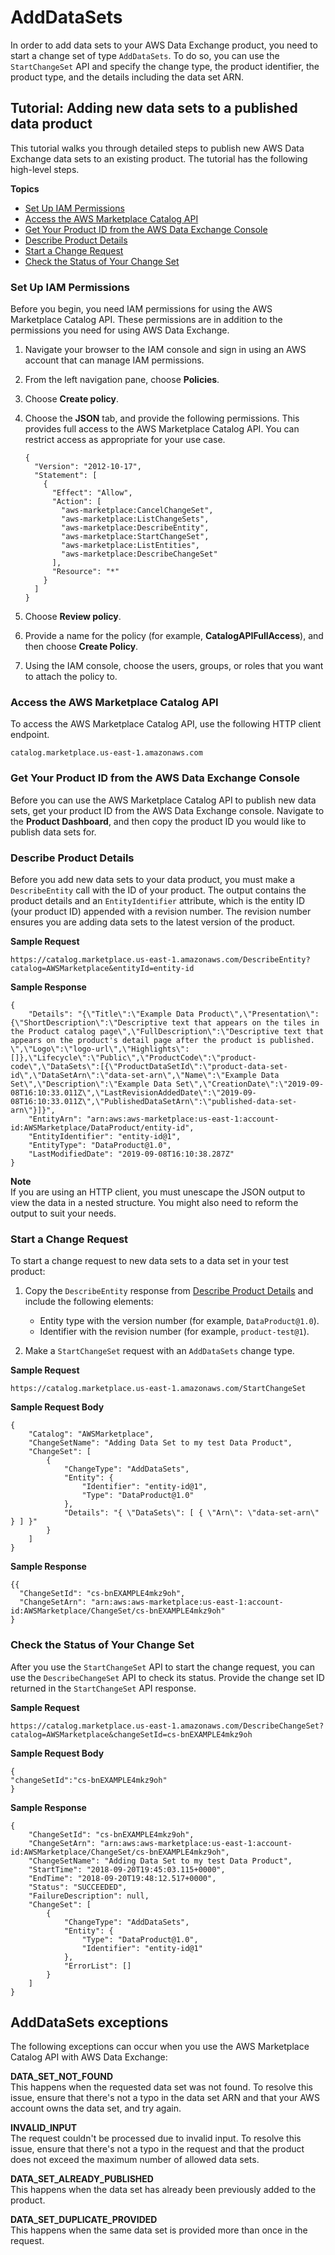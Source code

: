 # AddDataSets<a name="add-data-sets"></a>

In order to add data sets to your AWS Data Exchange product, you need to start a change set of type `AddDataSets`\. To do so, you can use the `StartChangeSet` API and specify the change type, the product identifier, the product type, and the details including the data set ARN\.

## Tutorial: Adding new data sets to a published data product<a name="add-data-sets-tutorial"></a>

This tutorial walks you through detailed steps to publish new AWS Data Exchange data sets to an existing product\. The tutorial has the following high\-level steps\.

**Topics**
+ [Set Up IAM Permissions](#data-set-catalog-iam-permissions)
+ [Access the AWS Marketplace Catalog API](#data-set-access-catalog-api)
+ [Get Your Product ID from the AWS Data Exchange Console](#get-data-set-exchange-product-id)
+ [Describe Product Details](#describe-data-set-product-details)
+ [Start a Change Request](#start-data-set-change-request)
+ [Check the Status of Your Change Set](#check-data-set-change-status)

### Set Up IAM Permissions<a name="data-set-catalog-iam-permissions"></a>

Before you begin, you need IAM permissions for using the AWS Marketplace Catalog API\. These permissions are in addition to the permissions you need for using AWS Data Exchange\.

1. Navigate your browser to the IAM console and sign in using an AWS account that can manage IAM permissions\.

1. From the left navigation pane, choose **Policies**\.

1. Choose **Create policy**\.

1. Choose the **JSON** tab, and provide the following permissions\. This provides full access to the AWS Marketplace Catalog API\. You can restrict access as appropriate for your use case\.

   ```
   {
     "Version": "2012-10-17",
     "Statement": [
       {
         "Effect": "Allow",
         "Action": [
           "aws-marketplace:CancelChangeSet",
           "aws-marketplace:ListChangeSets",
           "aws-marketplace:DescribeEntity",
           "aws-marketplace:StartChangeSet",
           "aws-marketplace:ListEntities",
           "aws-marketplace:DescribeChangeSet"
         ],
         "Resource": "*"
       }
     ]
   }
   ```

1. Choose **Review policy**\.

1. Provide a name for the policy \(for example, **CatalogAPIFullAccess**\), and then choose **Create Policy**\.

1. Using the IAM console, choose the users, groups, or roles that you want to attach the policy to\.

### Access the AWS Marketplace Catalog API<a name="data-set-access-catalog-api"></a>

To access the AWS Marketplace Catalog API, use the following HTTP client endpoint\.

```
catalog.marketplace.us-east-1.amazonaws.com
```

### Get Your Product ID from the AWS Data Exchange Console<a name="get-data-set-exchange-product-id"></a>

Before you can use the AWS Marketplace Catalog API to publish new data sets, get your product ID from the AWS Data Exchange console\. Navigate to the **Product Dashboard**, and then copy the product ID you would like to publish data sets for\.

### Describe Product Details<a name="describe-data-set-product-details"></a>

Before you add new data sets to your data product, you must make a `DescribeEntity` call with the ID of your product\. The output contains the product details and an `EntityIdentifier` attribute, which is the entity ID \(your product ID\) appended with a revision number\. The revision number ensures you are adding data sets to the latest version of the product\.

**Sample Request**

```
https://catalog.marketplace.us-east-1.amazonaws.com/DescribeEntity?catalog=AWSMarketplace&entityId=entity-id
```

**Sample Response**

```
{
    "Details": "{\"Title\":\"Example Data Product\",\"Presentation\":{\"ShortDescription\":\"Descriptive text that appears on the tiles in the Product catalog page\",\"FullDescription\":\"Descriptive text that appears on the product's detail page after the product is published. \",\"Logo\":\"logo-url\",\"Highlights\":[]},\"Lifecycle\":\"Public\",\"ProductCode\":\"product-code\",\"DataSets\":[{\"ProductDataSetId\":\"product-data-set-id\",\"DataSetArn\":\"data-set-arn\",\"Name\":\"Example Data Set\",\"Description\":\"Example Data Set\",\"CreationDate\":\"2019-09-08T16:10:33.011Z\",\"LastRevisionAddedDate\":\"2019-09-08T16:10:33.011Z\",\"PublishedDataSetArn\":\"published-data-set-arn\"}]}",
    "EntityArn": "arn:aws:aws-marketplace:us-east-1:account-id:AWSMarketplace/DataProduct/entity-id",
    "EntityIdentifier": "entity-id@1",
    "EntityType": "DataProduct@1.0",
    "LastModifiedDate": "2019-09-08T16:10:38.287Z"
}
```

**Note**  
If you are using an HTTP client, you must unescape the JSON output to view the data in a nested structure\. You might also need to reform the output to suit your needs\.

### Start a Change Request<a name="start-data-set-change-request"></a>

To start a change request to new data sets to a data set in your test product:

1. Copy the `DescribeEntity` response from [Describe Product Details](add-revisions.md#describe-product-details) and include the following elements:
   + Entity type with the version number \(for example, `DataProduct@1.0`\)\.
   + Identifier with the revision number \(for example, `product-test@1`\)\.

1. Make a `StartChangeSet` request with an `AddDataSets` change type\.

**Sample Request**

```
https://catalog.marketplace.us-east-1.amazonaws.com/StartChangeSet
```

**Sample Request Body**

```
{
    "Catalog": "AWSMarketplace",
    "ChangeSetName": "Adding Data Set to my test Data Product",
    "ChangeSet": [
        {
            "ChangeType": "AddDataSets",
            "Entity": {
                "Identifier": "entity-id@1",
                "Type": "DataProduct@1.0"
            },
            "Details": "{ \"DataSets\": [ { \"Arn\": \"data-set-arn\" } ] }"
        }
    ]
}
```

**Sample Response**

```
{{
  "ChangeSetId": "cs-bnEXAMPLE4mkz9oh",
  "ChangeSetArn": "arn:aws:aws-marketplace:us-east-1:account-id:AWSMarketplace/ChangeSet/cs-bnEXAMPLE4mkz9oh"
}
```

### Check the Status of Your Change Set<a name="check-data-set-change-status"></a>

After you use the `StartChangeSet` API to start the change request, you can use the `DescribeChangeSet` API to check its status\. Provide the change set ID returned in the `StartChangeSet` API response\.

**Sample Request**

```
https://catalog.marketplace.us-east-1.amazonaws.com/DescribeChangeSet?catalog=AWSMarketplace&changeSetId=cs-bnEXAMPLE4mkz9oh
```

**Sample Request Body**

```
{
"changeSetId":"cs-bnEXAMPLE4mkz9oh"
}
```

**Sample Response**

```
{
    "ChangeSetId": "cs-bnEXAMPLE4mkz9oh",
    "ChangeSetArn": "arn:aws:aws-marketplace:us-east-1:account-id:AWSMarketplace/ChangeSet/cs-bnEXAMPLE4mkz9oh",
    "ChangeSetName": "Adding Data Set to my test Data Product",
    "StartTime": "2018-09-20T19:45:03.115+0000",
    "EndTime": "2018-09-20T19:48:12.517+0000",
    "Status": "SUCCEEDED",
    "FailureDescription": null,
    "ChangeSet": [
        {
            "ChangeType": "AddDataSets",
            "Entity": {
                "Type": "DataProduct@1.0",
                "Identifier": "entity-id@1"
            },
            "ErrorList": []
        }
    ]
}
```

## AddDataSets exceptions<a name="catalog-exceptions-data-sets"></a>

The following exceptions can occur when you use the AWS Marketplace Catalog API with AWS Data Exchange:

**DATA\_SET\_NOT\_FOUND**  
This happens when the requested data set was not found\. To resolve this issue, ensure that there's not a typo in the data set ARN and that your AWS account owns the data set, and try again\.

**INVALID\_INPUT**  
The request couldn't be processed due to invalid input\. To resolve this issue, ensure that there's not a typo in the request and that the product does not exceed the maximum number of allowed data sets\.

**DATA\_SET\_ALREADY\_PUBLISHED**  
This happens when the data set has already been previously added to the product\.

**DATA\_SET\_DUPLICATE\_PROVIDED**  
 This happens when the same data set is provided more than once in the request\.